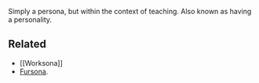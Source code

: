 Simply a persona, but within the context of teaching. Also known as having a personality.

Related
---
- [[Worksona]]
- [Fursona](https://en.m.wikipedia.org/wiki/Fursona).